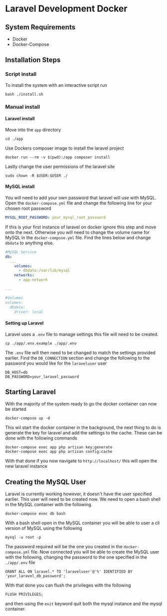 # Laravel Development Docker

## System Requirements

- Docker
- Docker-Compose

## Installation Steps

### Script install

To install the system with an interactive script run

``` shell
bash ./install.sh
```

### Manual install

#### Laravel install

Move into the `app` directory

``` shell
cd ./app
```

Use Dockers composer image to install the laravel project

``` shell
docker run --rm -v $(pwd):/app composer install
```

Lastly change the user permissions of the laravel site

``` shell
sudo chown -R $USER:$USER ./
```

#### MySQL install

You will need to add your own password that laravel will use with MySQL. Open the `docker-compose.yml` file and change the following line for your chosen root password

``` yaml
MYSQL_ROOT_PASSWORD: your_mysql_root_password
```

If this is your first instance of laravel on docker ignore this step and move onto the next. Otherwise you will need to change the volume name for MySQL in the `docker-compose.yml` file. Find the lines below and change `dbdata` to anything else.

``` yaml
#MySQL Service
db:
  ...
    volumes:
      - dbdata:/var/lib/mysql
    networks:
      - app-network

...

#Volumes
volumes:
  dbdata:
    driver: local
```

#### Setting up Laravel

Laravel uses a `.env` file to manage settings this file will need to be created.

``` shell
cp ./app/.env.example ./app/.env
```

The `.env` file will then need to be changed to match the settings provided earlier. Find the `DB_CONNECTION` section and change the following to the password you would like for the `laraveluser` user

``` shell
DB_HOST=db
DB_PASSWORD=your_laravel_password
```

## Starting Laravel

With the majority of the system ready to go the docker container can now be started

``` shell
docker-compose up -d
```

This wil start the docker container in the background, the next thing to do is generate the key for laravel and add the settings to the cache. These can be done with the following commands

``` shell
docker-compose exec app php artisan key:generate
docker-compose exec app php artisan config:cache
```

With that done if you now navigate to `http://localhost/` this will open the new laravel instance

## Creating the MySQL User

Laravel is currently working however, it doesn't have the user specified earlier. This user will need to be created now. We need to open a bash shell in the MySQL container with the following.

``` shell
docker-compose exec db bash
```

With a bash shell open in the MySQL container you will be able to user a cli version of MySQL using the following

``` shell
mysql -u root -p
```

The password required will be the one you created in the `docker-compose.yml` file. Now connected you will be able to create the MySQL user with the following, changing the password to the one specified in the `./app/.env` file

``` mysql
GRANT ALL ON laravel.* TO 'laraveluser'@'%' IDENTIFIED BY 'your_laravel_db_password';
```

With that done you can flush the privileges with the following

``` mysql
FLUSH PRIVILEGES;
```

and then using the `exit` keyword quit both the mysql instance and the mysql container.
